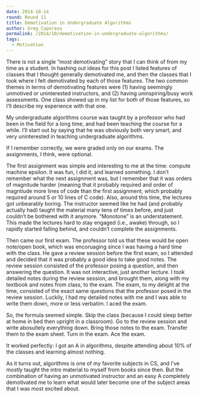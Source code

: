 ```yaml
---
date: 2014-10-14
round: Round 11
title: Demotivation in Undergraduate Algorithms
author: Greg Caporaso
permalink: /2014/10/demotivation-in-undergraduate-algorithms/
tags:
  - Motivation
---
```

There is not a single &#8220;most demotivating&#8221; story that I can think of from my time as a student. In hashing out ideas for this post I listed features of classes that I thought generally demotivated me, and then the classes that I took where I felt demotivated by each of those features. The two common themes in terms of demotivating features were (1) having seemingly unmotived or uninterested instructors, and (2) having uninspiring/busy work assessments. One class showed up in my list for both of those features, so I&#8217;ll describe my experience with that one. 

My undergraduate algorithms course was taught by a professor who had been in the field for a long time, and had been teaching the course for a while. I&#8217;ll start out by saying that he was obviously both very smart, and very uninterested in teaching undergraduate algorithms. 

If I remember correctly, we were graded only on our exams. The assignments, I think, were optional.

The first assignment was simple and interesting to me at the time: compute machine epsilon. It was fun, I did it, and learned something. I don&#8217;t remember what the next assignment was, but I remember that it was orders of magnitude harder (meaning that it probably required and order of magntiude more lines of code than the first assignment, which probably required around 5 or 10 lines of C code). Also, around this time, the lectures got unbearably boring. The instructor seemed like he had (and probably actually had) taught the material many tens of times before, and just couldn&#8217;t be bothered with it anymore. &#8220;Monotone&#8221; is an understatement. This made the lectures hard to stay engaged (i.e., awake) through, so I rapidly started falling behind, and couldn&#8217;t complete the assignments.

Then came our first exam. The professor told us that these would be open note/open book, which was encoruaging since I was having a hard time with the class. He gave a review session before the first exam, so I attended and decided that it was probably a good idea to take good notes. The review session consisted of the professor posing a question, and then answering the question. It was not interactive, just another lecture. I took detailed notes during the review session, and brought them, along with my textbook and notes from class, to the exam. The exam, to my delight at the time, consisted of the exact same questions that the professor posed in the review session. Luckily, I had my detailed notes with me and I was able to write them down, more or less verbatim. I aced the exam. 

So, the formula seemed simple. Skip the class (because I could sleep better at home in bed then upright in a classroom). Go to the review session and write abosultely everything down. Bring those notes to the exam. Transfer them to the exam sheet. Turn in the exam. Ace the exam. 

It worked perfectly: I got an A in algorithms, despite attending about 10% of the classes and learning almost nothing.

As it turns out, algorithms is one of my favorite subjects in CS, and I&#8217;ve mostly taught the intro material to myself from books since then. But the combination of having an unmotivated instructor and an easy A completely demotivated me to learn what would later become one of the subject areas that I was most excited about.
